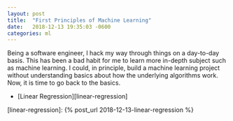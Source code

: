 ```yaml
---
layout: post
title:  "First Principles of Machine Learning"
date:   2018-12-13 19:35:03 -0600
categories: ml
---
```

Being a software engineer, I hack my way through things on a day-to-day basis. This has been a bad habit for me to learn more in-depth subject such as machine learning. I could, in principle, build a machine learning project without understanding basics about how the underlying algorithms work. Now, it is time to go back to the basics. 

* [Linear Regression][linear-regression]  

[linear-regression]: {% post_url 2018-12-13-linear-regression %}
